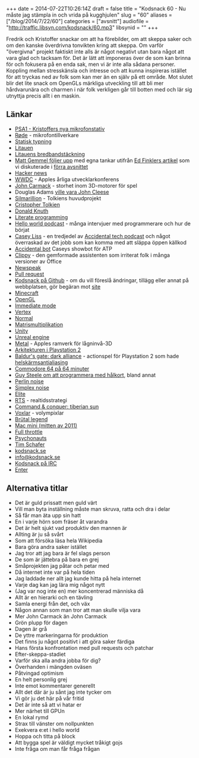 +++
date = 2014-07-22T10:26:14Z
draft = false
title = "Kodsnack 60 - Nu måste jag stämpla in och vrida på kugghjulen"
slug = "60"
aliases = ["/blog/2014/7/22/60"]
categories = ["avsnitt"]
audiofile = "http://traffic.libsyn.com/kodsnack/60.mp3"
libsynid = ""
+++

Fredrik och Kristoffer snackar om att ha förebilder, om att skeppa saker och om den kanske överdrivna tonvikten kring att skeppa. Om varför "övergivna" projekt faktiskt inte alls är något negativt utan bara något att vara glad och tacksam för. Det är lätt att imponeras över de som kan brinna för och fokusera på en enda sak, men vi är inte alla sådana personer. Koppling mellan stresskänsla och intresse och att kunna inspireras istället för att tryckas ned av folk som kan mer än en själv på ett område. Mot slutet blir det lite snack om OpenGLs märkliga utveckling till att bli mer hårdvarunära och charmen i när folk verkligen går till botten med och lär sig utnyttja precis allt i en maskin.

## Länkar ##
* [PSA1 - Kristoffers nya mikrofonstativ](http://www.rodemic.com/accessories/psa1)
* [Røde](http://www.rodemic.com) - mikrofontillverkare
* [Statisk typning](http://stackoverflow.com/questions/1517582/what-is-the-difference-between-statically-typed-and-dynamically-typed-languages)
* [Litauen](http://en.wikipedia.org/wiki/Lithuania)
* [Litauens bredbandstäckning](http://optics.org/news/4/2/35/FTTHEurpenM)
* [Matt Gemmel följer upp](http://mattgemmell.com/confessions-of-an-ex-developer/) med egna tankar utifrån [Ed Finklers artikel](https://the-pastry-box-project.net/ed-finkler/2014-july-6) som vi diskuterade i [förra avsnittet](http://www.kodsnack.se/59)
* [Hacker news](https://news.ycombinator.com)
* [WWDC](http://en.wikipedia.org/wiki/Wwdc) - Apples årliga utvecklarkonferens
* [John Carmack](http://en.wikipedia.org/wiki/John_D._Carmack) - storhet inom 3D-motorer för spel
* Douglas Adams [ville vara John Cleese](http://refspace.com/quotes/Douglas_Adams/Q905)
* [Silmarillion](http://en.wikipedia.org/wiki/The_Silmarillion) - Tolkiens huvudprojekt
* [Cristopher Tolkien](http://en.wikipedia.org/wiki/Christopher_Tolkien)
* [Donald Knuth](http://en.wikipedia.org/wiki/Donald_knuth)
* [Literate programming](http://en.wikipedia.org/wiki/Literate_programming)
* [Hello world podcast](http://wildermuth.com/hwpod) - många intervjuer med programmerare och hur de börjat
* [Casey Liss](http://www.caseyliss.com) - en tredjedel av [Accidental tech podcast](http://www.atp.fm) och något överraskad av det jobb som kan komma med att släppa öppen källkod
* [Accidental bot](https://github.com/cliss/accidentalbot) Caseys showbot för ATP
* [Clippy](http://en.wikipedia.org/wiki/Office_Assistant) - den gemformade assistenten som irriterat folk i många versioner av Office
* [Newspeak](http://en.wikipedia.org/wiki/Newspeak)
* [Pull request](http://oss-watch.ac.uk/resources/pullrequest)
* [Kodsnack på Github](https://github.com/kodsnack) - om du vill föreslå ändringar, tillägg eller annat på webbplatsen, gör begäran mot [site](https://github.com/kodsnack/site)
* [Minecraft](https://minecraft.net)
* [OpenGL](http://en.wikipedia.org/wiki/OpenGL)
* [Immediate mode](http://en.wikipedia.org/wiki/Immediate_mode_%28computer_graphics%29)
* [Vertex](http://en.wikipedia.org/wiki/Vertex_%28computer_graphics%29)
* [Normal](http://en.wikipedia.org/wiki/Normal_%28geometry%29)
* [Matrismultiplikation](http://en.wikipedia.org/wiki/Matrix_multiplication)
* [Unity](http://en.wikipedia.org/wiki/Unity_%28game_engine%29)
* [Unreal engine](http://en.wikipedia.org/wiki/Unreal_Engine)
* [Metal](https://developer.apple.com/videos/wwdc/2014/?id=603) - Apples ramverk för lågninvå-3D
* [Arkitekturen i Playstation 2](http://archive.arstechnica.com/reviews/1q00/playstation2/m-ee-1.html)
* [Baldur's gate: dark alliance](http://en.wikipedia.org/wiki/Baldur%27s_Gate:_Dark_Alliance) - actionspel för Playstation 2 som hade [helskärmsantialiasing](http://en.wikipedia.org/wiki/Full-screen_anti-aliasing#Full-scene_anti-aliasing)
* [Commodore 64 på 64 minuter](https://www.youtube.com/watch?v=ZsRRCnque2E)
* [Guy Steele om att programmera med hålkort](http://www.infoq.com/presentations/Thinking-Parallel-Programming), bland annat
* [Perlin noise](http://en.wikipedia.org/wiki/Perlin_noise)
* [Simplex noise](http://en.wikipedia.org/wiki/Simplex_noise)
* [Elite](http://en.wikipedia.org/wiki/Elite_%28video_game%29)
* [RTS](http://en.wikipedia.org/wiki/Realtime_strategy_game) - realtidsstrategi
* [Command & conquer: tiberian sun](http://en.wikipedia.org/wiki/Command_%26_Conquer:_Tiberian_Sun)
* [Voxlar](http://en.wikipedia.org/wiki/Voxel) - volympixlar
* [Brütal legend](http://en.wikipedia.org/wiki/Brütal_Legend)
* [Mac mini (mitten av 2011)](http://www.everymac.com/systems/apple/mac_mini/specs/mac-mini-core-i5-2.3-mid-2011-specs.html)
* [Full throttle](http://en.wikipedia.org/wiki/Full_Throttle_%281995_video_game%29)
* [Psychonauts](http://en.wikipedia.org/wiki/Psychonauts)
* [Tim Schafer](http://en.wikipedia.org/wiki/Tim_Schafer)
* [kodsnack.se](http://www.kodsnack.se)
* [info@kodsnack.se](mailto:info@kodsnack.se)
* [Kodsnack på IRC](irc://irc.freenode.net:+7000/kodsnack)
* [Enter](http://en.wikipedia.org/wiki/Ents)

## Alternativa titlar ##
* Det är guld prissatt men guld värt
* Vill man byta inställning måste man skruva, ratta och dra i delar
* Så får man äta upp sin hatt
* En i varje hörn som fräser åt varandra
* Det är helt sjukt vad produktiv den mannen är
* Allting är ju så svårt
* Som att försöka läsa hela Wikipedia
* Bara göra andra saker istället
* Jag tror att jag bara är fel slags person
* De som är jättebra på bara en grej
* Småprojekten jag påtar och petar med
* Då internet inte var på hela tiden
* Jag laddade ner allt jag kunde hitta på hela internet
* Varje dag kan jag lära mig något nytt
* (Jag var nog inte en) mer koncentrerad människa då
* Allt är en hierarki och en tävling
* Samla energi från det, och väx
* Någon annan som man tror att man skulle vilja vara
* Mer John Carmack än John Carmack
* Grön plupp för dagen
* Dagen är grå
* De yttre markeringarna för produktion
* Det finns ju något positivt i att göra saker färdiga
* Hans första konfrontation med pull requests och patchar
* Efter-skeppa-stadiet
* Varför ska alla andra jobba för dig?
* Överhanden i mängden oväsen
* Påtvingad optimism
* En helt personlig grej
* Inte emot kommentarer generellt
* Allt det där är ju sånt jag inte tycker om
* Vi gör ju det här på vår fritid
* Det är inte så att vi hatar er
* Mer närhet till GPUn
* En lokal rymd
* Strax till vänster om nollpunkten
* Exekvera e:et i hello world
* Hoppa och titta på block
* Att bygga spel är väldigt mycket tråkigt gojs
* Inte fråga om man får fråga frågan

